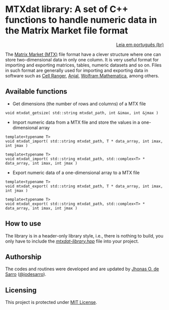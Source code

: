 # MTXdat library: A set of C++ functions to handle numeric data in the Matrix Market file format

<p align="right"><a href="README.pt-br.md">Leia em português (br)</a></p>

The [Matrix Market (MTX)](https://math.nist.gov/MatrixMarket/formats.html) file format have a clever structure where one can store two-dimensional data in only one column. It is very useful format for importing and exporting matrices, tables, numeric datasets and so on. Files in such format are generally used for importing and exporting data in software such as [Cell Ranger](https://support.10xgenomics.com/single-cell-gene-expression/software/pipelines/latest/what-is-cell-ranger), [Anjal](http://murasu.com/murasu-anjal/), [Wolfram Mathematica](https://reference.wolfram.com/language/ref/format/MTX.html), among others.

## Available functions

- Get dimensions (the number of rows and columns) of a MTX file
```
void mtxdat_getsize( std::string mtxdat_path, int &imax, int &jmax )
```

- Import numeric data from a MTX file and store the values in a one-dimensional array
```
template<typename T>
void mtxdat_import( std::string mtxdat_path, T * data_array, int imax, int jmax )

template<typename T>
void mtxdat_import( std::string mtxdat_path, std::complex<T> * data_array, int imax, int jmax )
```

- Export numeric data of a one-dimensional array to a MTX file
```
template<typename T>
void mtxdat_export( std::string mtxdat_path, T * data_array, int imax, int jmax )

template<typename T>
void mtxdat_export( std::string mtxdat_path, std::complex<T> * data_array, int imax, int jmax )
```

## How to use

The library is in a header-only library style, i.e., there is nothing to build, you only have to include the <a href="mtxdat-library.hpp">*mtxdat-library.hpp*</a> file into your project.

## Authorship

The codes and routines were developed and are updated by <a href="https://www.researchgate.net/profile/Jhonas-de-Sarro">Jhonas O. de Sarro</a> ([@jodesarro]( https://github.com/jodesarro )).

## Licensing

This project is protected under <a href="LICENSE">MIT License</a>.
